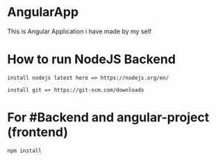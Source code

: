 # AngularApp
This is Angular Application i have made by my self

# How to run NodeJS Backend
<pre><code>install nodejs latest here => https://nodejs.org/en/</code></pre>
<pre><code>install git => https://git-scm.com/downloads</code></pre>

# For #Backend and angular-project (frontend)
<pre><code>npm install</code></pre>

